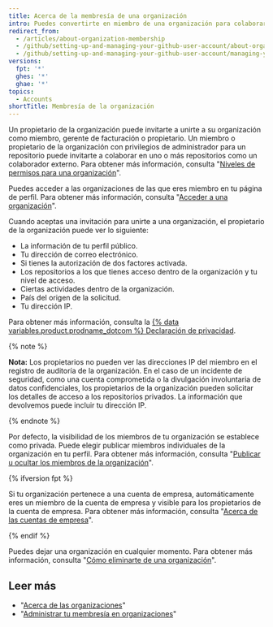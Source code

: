 ```yaml
---
title: Acerca de la membresía de una organización
intro: Puedes convertirte en miembro de una organización para colaborar con los compañeros de trabajo o los colaboradores de código abierto en muchos repositorios a la vez.
redirect_from:
  - /articles/about-organization-membership
  - /github/setting-up-and-managing-your-github-user-account/about-organization-membership
  - /github/setting-up-and-managing-your-github-user-account/managing-your-membership-in-organizations/about-organization-membership
versions:
  fpt: '*'
  ghes: '*'
  ghae: '*'
topics:
  - Accounts
shortTitle: Membresía de la organización
---
```


Un propietario de la organización puede invitarte a unirte a su organización como miembro, gerente de facturación o propietario. Un miembro o propietario de la organización con privilegios de administrador para un repositorio puede invitarte a colaborar en uno o más repositorios como un colaborador externo. Para obtener más información, consulta "[Niveles de permisos para una organización](/articles/permission-levels-for-an-organization)".

Puedes acceder a las organizaciones de las que eres miembro en tu página de perfil. Para obtener más información, consulta "[Acceder a una organización](/articles/accessing-an-organization)".

Cuando aceptas una invitación para unirte a una organización, el propietario de la organización puede ver lo siguiente:

- La información de tu perfil público.
- Tu dirección de correo electrónico.
- Si tienes la autorización de dos factores activada.
- Los repositorios a los que tienes acceso dentro de la organización y tu nivel de acceso.
- Ciertas actividades dentro de la organización.
- País del origen de la solicitud.
- Tu dirección IP.

Para obtener más información, consulta la <a href="/articles/github-privacy-statement/" class="dotcom-only">{% data variables.product.prodname_dotcom %} Declaración de privacidad</a>.

  {% note %}

  **Nota:** Los propietarios no pueden ver las direcciones IP del miembro en el registro de auditoría de la organización. En el caso de un incidente de seguridad, como una cuenta comprometida o la divulgación involuntaria de datos confidenciales, los propietarios de la organización pueden solicitar los detalles de acceso a los repositorios privados. La información que devolvemos puede incluir tu dirección IP.

  {% endnote %}

Por defecto, la visibilidad de los miembros de tu organización se establece como privada. Puede elegir publicar miembros individuales de la organización en tu perfil. Para obtener más información, consulta "[Publicar u ocultar los miembros de la organización](/articles/publicizing-or-hiding-organization-membership)".

{% ifversion fpt %}

Si tu organización pertenece a una cuenta de empresa, automáticamente eres un miembro de la cuenta de empresa y visible para los propietarios de la cuenta de empresa. Para obtener más información, consulta "[Acerca de las cuentas de empresa](/articles/about-enterprise-accounts)".

{% endif %}

Puedes dejar una organización en cualquier momento. Para obtener más información, consulta "[Cómo eliminarte de una organización](/articles/removing-yourself-from-an-organization)".

## Leer más

- "[Acerca de las organizaciones](/articles/about-organizations)"
- "[Administrar tu membresía en organizaciones](/articles/managing-your-membership-in-organizations)"

